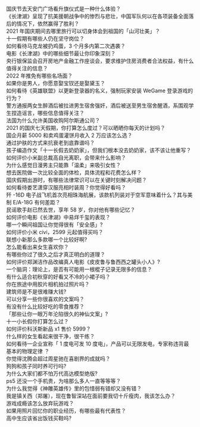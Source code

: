 国庆节去天安门广场看升旗仪式是一种什么体验？  
《长津湖》呈现了抗美援朝战争中的惨烈与悲壮，中国军队何以在各项装备全面落后的情况下，依然赢得了胜利？  
2021 年国庆期间去哪里旅行可以切身体会到祖国的「山河壮美」？  
十一假期有哪些人仍在坚守岗位？  
如何看待马克龙被扔鸡蛋，3 个月多内第二次遇袭？  
电影《长津湖》中的哪些细节最让你印象深刻？  
央行银保监会召开房地产金融工作座谈会，要求维护住房消费者合法权益，有什么值得关注的信息？  
2022 年推免有哪些名场面？  
如果你是男人，你愿意娶宝钗还是娶黛玉？  
如何看待《英雄联盟》以更新登录器的名义，强制玩家安装 WeGame 登录游戏的行为？  
警方通报两女生醉酒后被拉进男生宿舍强奸，酒后被送至男生宿舍醒酒，系围观学生捏造谣言，哪些信息值得关注？  
法国为什么允许美国收购阿尔斯通公司？  
2021 的国庆七天假期，你打算怎么度过？可以晒晒你每天的计划吗？  
国企月薪  5000 和卖鸡蛋灌饼月收入 2 万应该怎么选？  
通过护肤的方式来抗衰老到底靠谱吗？  
孩子编造作文「十一长假去奶奶家」，但我们根本没去奶奶家，该不该让他重写？  
如何评价小米副总裁高自光离职，会带来什么影响？  
为什么感觉日漫男主只能靠「温柔」来吸引女性？  
想去医院做一次比较全面的体检，具体流程和花费怎么样？  
国庆假期出游时，有哪些法律常识可以在关键时刻解决问题？  
如何看待娄艺潇穿汉服亮相时装周？你觉得好看吗？  
歼 -16D 电子战飞机首次亮相珠海航展，该款机列装对于空军意味着什么？其与美制 E/A-18G 有何差距？  
民谣歌手赵已然去世，享年 58 岁，你对他有哪些记忆？  
如何评价电影《长津湖》中易烊千玺的表现？  
哪一个瞬间祖国让你觉得很有「安全感」?  
如何评价小米 civi，2599 元起值得买吗？  
联想小新那么多款哪一个比较好啊?  
怎么能看出来女生喜欢你？  
有哪些你过了很久之后才真正明白的道理？  
如何评价郑渊洁作品改编真人电影《皮皮鲁与鲁西西之罐头小人》?  
一个脑洞：理论上，是否有可能用一根棍子记录无限多的信息？  
有什么适合初秋穿的好看又不冷的小裙子吗？  
你在旅途中用胶片相机拍过照片吗？  
建筑师是不是很难赚大钱?  
可以分享一些你很喜欢的文案吗？  
有没有什么比较好吃的零食推荐？  
「那些让你一眼万年沦陷很久的神仙文案」?  
十一小长假你打算怎么过？  
如何评价科沃斯新品 x1 售价 5999？  
什么样的女生看起来很干净，很干练？  
如何看待一企业宣称「 1 度电可发 10 度电」，产品可以无限发电，专家称违背最基本的物理定律 ？  
你觉得沈腾会超过周星驰在喜剧界的成就吗？  
狗狗和孩子同时养可行吗?  
为什么大家们都不怕万代高达模型绝版?  
ps5 还没一个手机贵，为啥那么多人一直等等等？  
为什么我觉得《神雕英雄传》里的包惜弱有错却又没有错？  
我是镇关西（郑屠），现在鲁智深站在面前要我切十斤瘦肉，我该怎么办？  
游戏成瘾该怎么放弃玩游戏？  
如果用照片回忆你的职业经历，有哪些最有代表性？  
高中生应该省出饭钱买鞋吗?  
